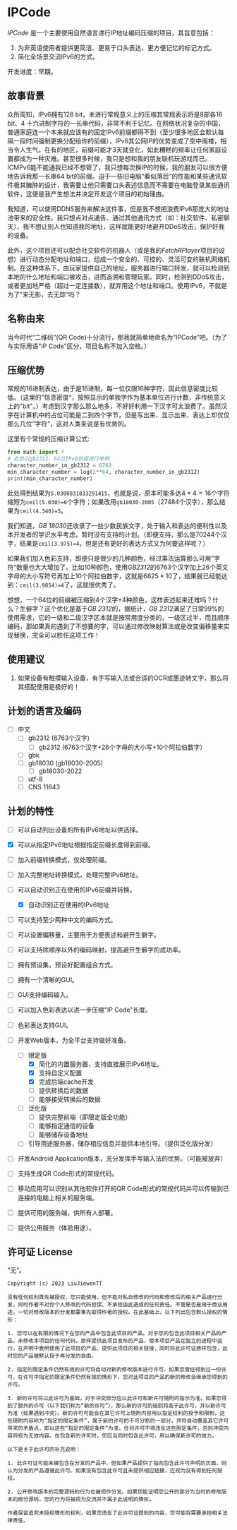 # IPCode

  *IPCode* 是一个主要使用自然语言进行IP地址编码压缩的项目，其旨意包括：

1. 为非英语使用者提供更简洁、更易于口头表达、更方便记忆的标记方式。
2. 简化全场景交流IPv6的方式。

开发进度：早期。

## 故事背景

  众所周知，IPv6拥有128 bit，未进行常规意义上的压缩其常规表示将是8部各16 bit、4 十六进制字符的一长串代码，非常不利于记忆。在网络状况复杂的中国，普通家庭连一个本来就应该有的固定IPv6前缀都得不到（至少很多地区会默认每隔一段时间强制更换分配给你的前缀），IPv6其公网IP的优势变成了空中阁楼，相当令人生气。在有的地区，前缀可能才3天就变化，如此糟糕的频率让任何家庭设置都成为一种灾难。甚至很多时候，我只是想和我的朋友联机玩游戏而已。ICMPv6能不能通我已经不想管了，我只想每次换IP的时候，我的朋友可以很方便地告诉我那一长串64 bit的前缀。迫于一些旧电脑“看似落后”的性能和某些通讯软件极其臃肿的设计，我需要让他只需要口头表述信息而不需要在电脑登录某些通讯软件，这便是我产生想法并决定开发这个项目的初始理由。

  我知道，可以使用DDNS服务来解决这件事，但是我不想把浪费IPv6那庞大的地址池带来的安全性，我只想点对点通告、通过其他通讯方式（如：社交软件、私密聊天），我不想让别人也知道我的地址，这样就能更好地避开DDoS攻击，保护好我的设备。

  此外，这个项目还可以配合社交软件的机器人（或是我的*FetchRPlayer*项目的设想）进行动态分配地址和端口，组成一个安全的、可控的、灵活可变的联机网络机制。在这种体系下，由玩家提供自己的地址，服务器进行端口转发，就可以检测到本地的什么地址和端口被攻击，进而追溯和管理玩家。同时，检测到DDoS攻击，或者更加地严格（超过一定连接数），就弃用这个地址和端口。使用IPv6，不就是为了”来无影，去无踪“吗？

## 名称由来

  当今时代“二维码”(QR Code)十分流行，那我就简单地命名为“IPCode”吧。（为了与实际用语"IP Code"区分，项目名称不加入空格。）

## 压缩优势

常规的16进制表达，由于是16进制，每一位仅限16种字符，因此信息密度比较低。（这里的”信息密度“，按照显示的单独字作为基本单位进行计数，非传统意义上的"bit"。）考虑到汉字那么那么地多，不好好利用一下汉字可太浪费了。虽然汉字在计算机中的占位可能是二到四个字节，但是写出来、显示出来、表达上却仅仅那么几位”字符“，这对人类来说是有优势的。

这里有个常规的压缩计算公式:

```python
from math import *
# 此处以gb2312、64位IPv6前缀进行举例
character_number_in_gb2312 = 6763
min_character_number = log(2**64, character_number_in_gb2312) 
print(min_character_number)
```

此处得到结果为`5.0300831833291415`，也就是说，原本可能多达$4*4=16$个字符缩短为`ceil(5.030)=6`个字符；如果改用`gb18030-2005`（$27484$个汉字），那么结果为`ceil(4.340)=5`。

我们知道，*GB 18030*还收录了一些少数民族文字，处于输入和表达的便利性以及本开发者的学识水平考虑，暂时没有支持的计划。（即便支持，那么是$70244$个汉字，结果是`ceil(3.975)=4`，但是还有更好的表达方式又为何要这样呢？）

如果我们加入色彩支持，即便只是很少的几种颜色，经过乘法运算那么可用”字符“数量也大大增加了。比如10种颜色，使用*GB2312*的6763个汉字加上26个英文字母的大小写符号再加上10个阿拉伯数字，这就是$6825*10$了，结果就已经能达到：`ceil(3.9854)=4`了，这就很优秀了。

想想，一个64位的前缀被压缩到4个汉字+4种颜色，这样表述起来还难吗？什么？生僻字？这个优化是基于*GB 2312*的，据统计，*GB 2312*满足了日常99%的使用需求，它的一级和二级汉字区本就是按常用度分类的，一级区过半，而且顺序编码，那如果真的遇到了不想要的字，可以通过修改映射算法或是改变偏移量来实现替换，完全可以胜任这项工作！

## 使用建议

1. 如果设备有触摸输入设备，有手写输入法或合适的OCR或墨迹转文字，那么将其搭配使用是极好的！

## 计划的语言及编码

- [ ] 中文
  - [ ] gb2312 (6763个汉字)
    - [ ] gb2312 (6763个汉字+26个字母的大小写+10个阿拉伯数字）
  - [ ] gbk
  - [ ] gb18030 (gb18030-2005)
    - [ ] gb18030-2022
  - [ ] utf-8
  - [ ] CNS 11643
    
## 计划的特性

- [ ] 可以自动列出设备的所有IPv6地址以供选择。
- [x] 可以从指定IPv6地址根据指定前缀长度得到前缀。
- [ ] 加入前缀转换模式，仅处理前缀。
- [ ] 加入完整地址转换模式，处理完整IPv6地址。 
- [ ] 可以自动识别正在使用的IPv6前缀并转换。
  - [x] 自动识别正在使用的IPv6地址
- [ ] 可以支持至少两种中文的编码方式。
- [ ] 可以设置偏移量，主要用于方便表述和避开生僻字。
- [ ] 可以支持除顺序以外的编码映射，提高避开生僻字的成功率。  
- [ ] 拥有预设集，预设好配置组合方式。
- [ ] 拥有一个清晰的GUI。
- [ ] GUI支持编码输入。  
- [ ] 可以加入色彩表达以进一步压缩"IP Code"长度。
- [ ] 色彩表达支持GUI。
- [ ] 开发Web版本，为全平台支持做好准备。 
  - [ ] 限定版
    - [x] 简化的内置服务器，支持直接展示IPv6地址。
    - [x] 支持自定义配置
    - [x] 完成后端cache开发
    - [ ] 提供转换后的数据
    - [ ] 能够接受转换后的数据
  - [ ] 泛化版
    - [ ] 提供完整前端（即限定版全功能）
    - [ ] 能够指定通信的设备
    - [ ] 能够储存设备地址
  - [ ] 引导用途服务器，储存相应信息并提供本地引导。（提供泛化版分发）
- [ ] 开发Android Application版本，充分发挥手写输入法的优势。（可能被放弃）
- [ ] 支持生成QR Code形式的常规代码。  
- [ ] 移动应用可以识别从其他软件打开的QR Code形式的常规代码并可以传输到已连接的电脑上相关的服务端。  
- [ ] 提供可用的服务端，供所有人部署。
- [ ] 提供公用服务（体验用途）。



## 许可证 License

”无“。

``` 
Copyright (c) 2023 LiuJiewenTT

没有任何权利首先被授权，您只能使用，但不能对私自修改的代码和修改后的相关产品进行分发，同时作者不对你个人修改的代码担保、不承担由此造成的任何责任。不管是否是用于商业用途，一切对修改版本的分发都要事先取得作者的授权。在此基础上，以下列出包含默认授权的情形：

1. 您可以在有限的情况下在您的产品中包含此项目的产品。对于您的包含此项目相关产品的产品，未修改本项目的任何代码，原样提供此项目发布的产品，使本项目产品在独立的进程中运行，在声明中表明使用了此项目的产品、提供此项目的相关链接，同时将此许可证原样包含，此时您的产品被默认授予再分发的自由。

2. 指定的限定条件仍然有效的许可将自动对新的修改版本进行许可。如果您曾经得到过一份许可，在许可中指定的限定条件仍然有效的情形下，您对此项目的产品的新的修改会继承您得到的许可。

3. 新的许可将以此许可为基础，对于冲突部分应以此许可和新许可随附的指示为准。如果您得到了额外的许可（以下我们称为“新的许可”），那么新的许可的级别将高于此许可，并以新许可为准（如果遇到冲突）。新的许可可能会在其它许可上随附内容用以指定权利的授予和限制，这些随附内容称为“指定的限定条件”，属于新的许可的不可分割的一部分，并将自动覆盖其它许可带来的矛盾点，即以这些“指定的限定条件”为准，任何许可不得违反这些限定条件，否则冲突内容将视为无效内容。在包含新的许可时，您应当同时包含此许可，用以确保新许可的效力。

以下是关于此许可的补充说明：

1. 此许可证可能未被包含在分发的产品中，但如果产品提供了指向包含此许可声明的页面，则认为分发的产品遵循此许可。如果没有包含此许可且未提供相应链接，应视为没有得到任何授权。

2. 公开修改版本的完整源码的行为也被视作分发。如果您能证明您公开的部分为当时的修改版本的部分源码，您的行为将被视为交流并不属于此说明的情形。

作者保留追究未授权情形的权利，如果您违反了此许可证提到的内容，您可能将需要承担相关法律责任。
```